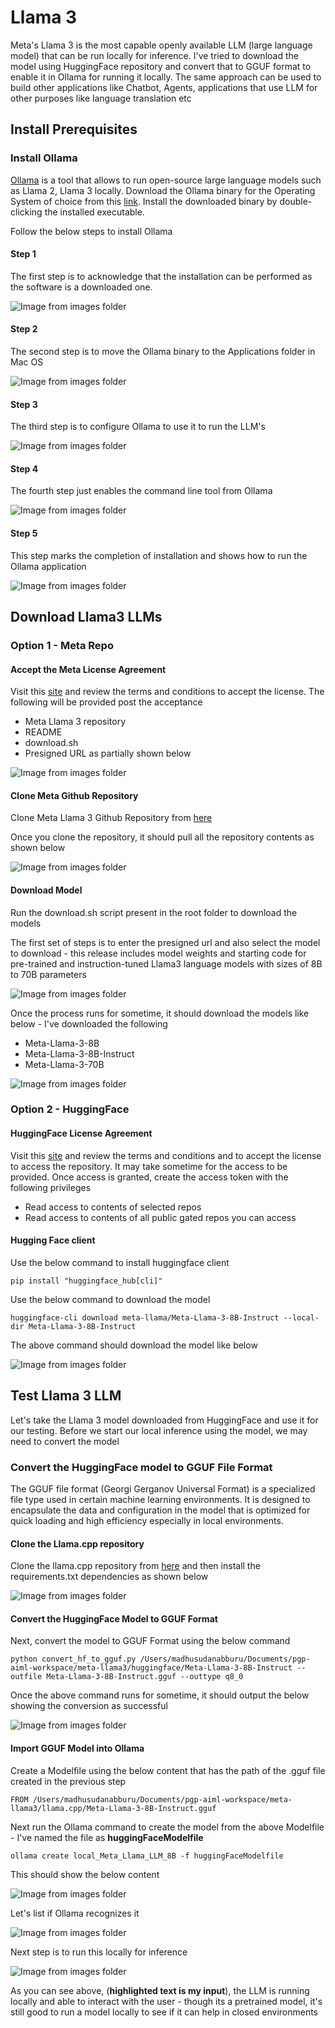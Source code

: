 # Llama 3

Meta's Llama 3 is the most capable openly available LLM (large language model) that can be run locally for inference. I've tried to download the model using HuggingFace repository and convert that to GGUF format to enable it in Ollama for running it locally. The same approach can be used to build other applications like Chatbot, Agents, applications that use LLM for other purposes like language translation etc

## Install Prerequisites

### Install Ollama

[Ollama](https://ollama.com/) is a tool that allows to run open-source large language models such as Llama 2, Llama 3 locally. Download the Ollama binary for the Operating System of choice from this [link](https://ollama.com/download). Install the downloaded binary by double-clicking the installed executable. 

Follow the below steps to install Ollama

#### Step 1

The first step is to acknowledge that the installation can be performed as the software is a downloaded one.

![Image from images folder](~@source/images/llama3/Ollama_install_ack.png)

#### Step 2
The second step is to move the Ollama binary to the Applications folder in Mac OS

![Image from images folder](~@source/images/llama3/Ollama_install_apps.png)

#### Step 3
The third step is to configure Ollama to use it to run the LLM's

![Image from images folder](~@source/images/llama3/Ollama_install_setup.png)

#### Step 4
The fourth step just enables the command line tool from Ollama

![Image from images folder](~@source/images/llama3/Ollama_install_cmdline.png)

#### Step 5
This step marks the completion of installation and shows how to run the Ollama application 

![Image from images folder](~@source/images/llama3/Ollama_install_finish.png)

## Download Llama3 LLMs

### Option 1 - Meta Repo

#### Accept the Meta License Agreement
Visit this [site](https://ai.meta.com/llama/) and review the terms and conditions to accept the license. The following will be provided post the acceptance
- Meta Llama 3 repository
- README
- download.sh 
- Presigned URL as partially shown below

![Image from images folder](~@source/images/llama3/llama_presigned_url.png)

#### Clone Meta Github Repository
Clone Meta Llama 3 Github Repository from [here](https://www.github.com/meta-llama/llama3)

Once you clone the repository, it should pull all the repository contents as shown below

![Image from images folder](~@source/images/llama3/llama_github_repo.png)

#### Download Model

Run the download.sh script present in the root folder to download the models

The first set of steps is to enter the presigned url and also select the model to download - this release includes model weights and starting code for pre-trained and instruction-tuned Llama3 language models with sizes of 8B to 70B parameters

![Image from images folder](~@source/images/llama3/llama_download_1.png)

Once the process runs for sometime, it should download the models like below - I've downloaded the following
- Meta-Llama-3-8B
- Meta-Llama-3-8B-Instruct
- Meta-Llama-3-70B

![Image from images folder](~@source/images/llama3/llama_download_2.png)


### Option 2 - HuggingFace

#### HuggingFace License Agreement
Visit this [site](https://huggingface.co/meta-llama/Meta-Llama-3-8B) and review the terms and conditions and to accept the license to access the repository. It may take sometime for the access to be provided. Once access is granted, create the access token with the following privileges 

- Read access to contents of selected repos
- Read access to contents of all public gated repos you can access

#### Hugging Face client

Use the below command to install huggingface client 

```
pip install "huggingface_hub[cli]"
```

Use the below command to download the model

```
huggingface-cli download meta-llama/Meta-Llama-3-8B-Instruct --local-dir Meta-Llama-3-8B-Instruct
```

The above command should download the model like below

![Image from images folder](~@source/images/llama3/llama_huggingface_download.png)

## Test Llama 3 LLM

Let's take the Llama 3 model downloaded from HuggingFace and use it for our testing. Before we start our local inference using the model, we may need to convert the model 

### Convert the HuggingFace model to GGUF File Format 

The GGUF file format (Georgi Gerganov Universal Format) is a specialized file type used in certain machine learning environments. It is designed to encapsulate the data and configuration in the model that is optimized for quick loading and high efficiency especially in local environments. 

#### Clone the Llama.cpp repository

Clone the llama.cpp repository from [here](https://github.com/ggerganov/llama.cpp) and then install the requirements.txt dependencies as shown below

![Image from images folder](~@source/images/llama3/llama_gguf_install.png)

#### Convert the HuggingFace Model to GGUF Format

Next, convert the model to GGUF Format using the below command

```
python convert_hf_to_gguf.py /Users/madhusudanabburu/Documents/pgp-aiml-workspace/meta-llama3/huggingface/Meta-Llama-3-8B-Instruct --outfile Meta-Llama-3-8B-Instruct.gguf --outtype q8_0
```

Once the above command runs for sometime, it should output the below showing the conversion as successful

![Image from images folder](~@source/images/llama3/llama_gguf_conversion.png)

#### Import GGUF Model into Ollama

Create a Modelfile using the below content that has the path of the .gguf file created in the previous step

```
FROM /Users/madhusudanabburu/Documents/pgp-aiml-workspace/meta-llama3/llama.cpp/Meta-Llama-3-8B-Instruct.gguf
```

Next run the Ollama command to create the model from the above Modelfile - I've named the file as **huggingFaceModelfile**

```
ollama create local_Meta_Llama_LLM_8B -f huggingFaceModelfile
```

This should show the below content

![Image from images folder](~@source/images/llama3/ollama_create_model.png)

Let's list if Ollama recognizes it

![Image from images folder](~@source/images/llama3/ollama_list_model.png)

Next step is to run this locally for inference

![Image from images folder](~@source/images/llama3/ollama_run_model.png)

As you can see above, (**highlighted text is my input**), the LLM is running locally and able to interact with the user - though its a pretrained model, it's still good to run a model locally to see if it can help in closed environments 


